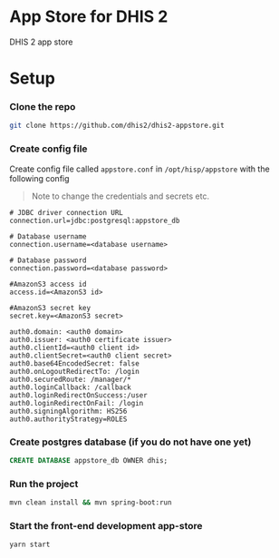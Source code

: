 # App Store for DHIS 2

DHIS 2 app store

# Setup

### Clone the repo
```bash
git clone https://github.com/dhis2/dhis2-appstore.git
```

### Create config file
Create config file called `appstore.conf` in `/opt/hisp/appstore` with the following config

> Note to change the credentials and secrets etc.

```
# JDBC driver connection URL
connection.url=jdbc:postgresql:appstore_db

# Database username
connection.username=<database username>

# Database password
connection.password=<database password>

#AmazonS3 access id
access.id=<AmazonS3 id>

#AmazonS3 secret key
secret.key=<AmazonS3 secret>

auth0.domain: <auth0 domain>
auth0.issuer: <auth0 certificate issuer>
auth0.clientId=<auth0 client id>
auth0.clientSecret=<auth0 client secret>
auth0.base64EncodedSecret: false
auth0.onLogoutRedirectTo: /login
auth0.securedRoute: /manager/*
auth0.loginCallback: /callback
auth0.loginRedirectOnSuccess:/user
auth0.loginRedirectOnFail: /login
auth0.signingAlgorithm: HS256
auth0.authorityStrategy=ROLES
```

### Create postgres database (if you do not have one yet)
```sql
CREATE DATABASE appstore_db OWNER dhis;
```

### Run the project
```bash
mvn clean install && mvn spring-boot:run
```

### Start the front-end development app-store
```bash
yarn start
```
